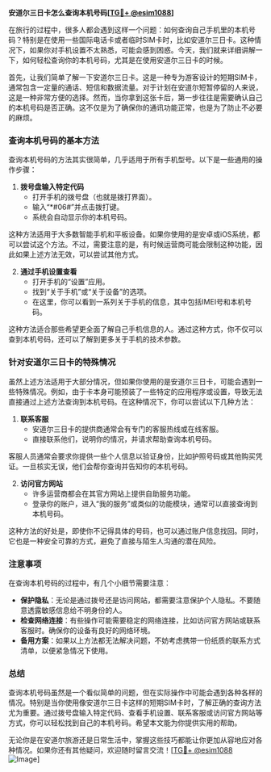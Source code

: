 **安道尔三日卡怎么查询本机号码[[TG💪+ @esim1088](https://t.me/s/esim1088)]**

在旅行的过程中，很多人都会遇到这样一个问题：如何查询自己手机里的本机号码？特别是在使用一些国际电话卡或者临时SIM卡时，比如安道尔三日卡。这种情况下，如果你对手机设置不太熟悉，可能会感到困惑。今天，我们就来详细讲解一下，如何轻松查询你的本机号码，尤其是在使用安道尔三日卡的时候。

首先，让我们简单了解一下安道尔三日卡。这是一种专为游客设计的短期SIM卡，通常包含一定量的通话、短信和数据流量。对于计划在安道尔短暂停留的人来说，这是一种非常方便的选择。然而，当你拿到这张卡后，第一步往往是需要确认自己的本机号码是否正确。这不仅是为了确保你的通讯功能正常，也是为了防止不必要的麻烦。

### 查询本机号码的基本方法

查询本机号码的方法其实很简单，几乎适用于所有手机型号。以下是一些通用的操作步骤：

1. **拨号盘输入特定代码**
   - 打开手机的拨号盘（也就是拨打界面）。
   - 输入“*#06#”并点击拨打键。
   - 系统会自动显示你的本机号码。

这种方法适用于大多数智能手机和平板设备。如果你使用的是安卓或iOS系统，都可以尝试这个方法。不过，需要注意的是，有时候运营商可能会限制这种功能，因此如果上述方法无效，可以尝试其他方式。

2. **通过手机设置查看**
   - 打开手机的“设置”应用。
   - 找到“关于手机”或“关于设备”的选项。
   - 在这里，你可以看到一系列关于手机的信息，其中包括IMEI号和本机号码。

这种方法适合那些希望更全面了解自己手机信息的人。通过这种方式，你不仅可以查到本机号码，还可以了解到更多关于手机的技术参数。

### 针对安道尔三日卡的特殊情况

虽然上述方法适用于大部分情况，但如果你使用的是安道尔三日卡，可能会遇到一些特殊情况。例如，由于卡本身可能预装了一些特定的应用程序或设置，导致无法直接通过上述方法查询到本机号码。在这种情况下，你可以尝试以下几种方法：

1. **联系客服**
   - 安道尔三日卡的提供商通常会有专门的客服热线或在线客服。
   - 直接联系他们，说明你的情况，并请求帮助查询本机号码。

客服人员通常会要求你提供一些个人信息以验证身份，比如护照号码或其他购买凭证。一旦核实无误，他们会帮你查询并告知你的本机号码。

2. **访问官方网站**
   - 许多运营商都会在其官方网站上提供自助服务功能。
   - 登录你的账户，进入“我的服务”或类似的功能模块，通常可以直接查询到本机号码。

这种方法的好处是，即使你不记得具体的号码，也可以通过账户信息找回。同时，它也是一种安全可靠的方式，避免了直接与陌生人沟通的潜在风险。

### 注意事项

在查询本机号码的过程中，有几个小细节需要注意：

- **保护隐私**：无论是通过拨号还是访问网站，都需要注意保护个人隐私。不要随意透露敏感信息给不明身份的人。
- **检查网络连接**：有些操作可能需要稳定的网络连接，比如访问官方网站或联系客服时。确保你的设备有良好的网络环境。
- **备用方案**：如果以上方法都无法解决问题，不妨考虑携带一份纸质的联系方式清单，以便紧急情况下使用。

### 总结

查询本机号码虽然是一个看似简单的问题，但在实际操作中可能会遇到各种各样的情况。特别是当你使用像安道尔三日卡这样的短期SIM卡时，了解正确的查询方法尤为重要。通过拨号盘输入特定代码、查看手机设置、联系客服或访问官方网站等方式，你可以轻松找到自己的本机号码。希望本文能为你提供实用的帮助。

无论你是在安道尔旅游还是日常生活中，掌握这些技巧都能让你更加从容地应对各种情况。如果你还有其他疑问，欢迎随时留言交流！[[TG💪+ @esim1088](https://t.me/s/esim1088) ![Image](https://i.postimg.cc/4NQfJmqS/Snipaste-2025-05-13-00-14-12.png)]